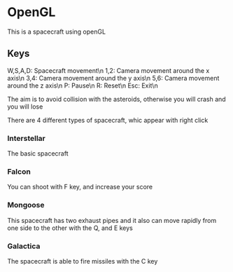 # OpenGL
This is a spacecraft using openGL

## Keys
W,S,A,D: Spacecraft movement\n
1,2: Camera movement around the x axis\n
3,4: Camera movement around the y axis\n
5,6: Camera movement around the z axis\n
P: Pause\n
R: Reset\n
Esc: Exit\n

The aim is to avoid collision with the asteroids, otherwise you will crash and you will lose

There are 4 different types of spacecraft, whic appear with right click

### Interstellar
The basic spacecraft
### Falcon
You can shoot with F key, and increase your score
### Mongoose
This spacecraft has two exhaust pipes and it also can move rapidly from one side to the other with the Q, and E keys
### Galactica
The spacecraft is able to fire missiles with the C key
